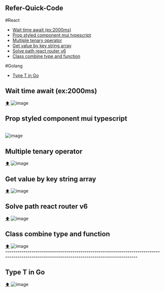 ## <strong id="up">Refer-Quick-Code</strong>
#React
<br/>
<ul>
<li>
<a href="#wait-time">Wait time await (ex:2000ms)</a>
</li>
<li>
<a href="#prop-style">Prop styled component mui typescript</a>
</li>
 <li>
<a href="#mutiple-tenary">Multiple tenary operator</a>
</li>
<li>
<a href="#get-key-string-array">Get value by key string array</a>
</li>
<li>
<a href="#handlePath">Solve path react router v6</a>
</li>
<li>
<a href="#classCombine">Class combine type and function</a>
</li>
</ul>
#Golang
<br/>
<ul>
<li>
<a href="#typeTGo">Type T in Go</a>
</li>
</ul>
<h2 id="wait-time">Wait time await (ex:2000ms)</h2><a href="#up">⬆️</a> 
<img src="https://user-images.githubusercontent.com/97892253/206338167-ed3094a5-64e5-4164-b576-fcadbafea27c.png" alt="image" width={200} height={200}/>
<h2 id="prop-style">Prop styled component mui typescript</h2>
 <br/>
<img src="https://user-images.githubusercontent.com/97892253/197729845-0f7b4a51-12af-4b4c-86ec-2ac2bf68c68b.png" alt="image" width={200} height={200}/>
<br/>
<h2 id="mutiple-tenary">Multiple tenary operator</h2><a href="#up">⬆️</a> 
<img src="https://user-images.githubusercontent.com/97892253/199876311-5402052d-c307-4ae3-8d62-09778317d83d.png" alt="image" width={200} height={200}/>
<br/>
<h2 id="get-key-string-array">Get value by key string array</h2><a href="#up">⬆️</a> 
<img src="https://user-images.githubusercontent.com/97892253/199945390-147ca8c7-9eea-45c8-8f64-595bd0a4a7a9.png" alt="image" width={200} height={200}/>
<br/>
<h2 id="handlePath">Solve path react router v6</h2><a href="#up">⬆️</a> 
<img src="https://user-images.githubusercontent.com/97892253/200101232-d2940bbe-1fff-441d-8b28-218d4b7ce9c8.png" alt="image" width={200} height={200}/>
<h2 id="classCombine">Class combine type and function</h2><a href="#up">⬆️</a> 
<img src="https://user-images.githubusercontent.com/97892253/202183617-6a8859ff-c760-4f08-9f13-ca50190c0b36.png" alt="image" width={200} height={200}/>
<br/>
<strong>---------------------------------------------------------------------------------------------------------------------------------------------</strong>
<h2 id="typeTGo">Type T in Go</h2><a href="#up">⬆️</a> 
<img src="https://user-images.githubusercontent.com/97892253/203666154-b492dd4d-fd3d-4a3c-9516-0a4843468b92.png" alt="image" width={200} height={200}/>

